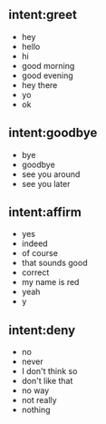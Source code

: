 ## intent:greet
- hey
- hello
- hi
- good morning
- good evening
- hey there
- yo
- ok

## intent:goodbye
- bye
- goodbye
- see you around
- see you later

## intent:affirm
- yes
- indeed
- of course
- that sounds good
- correct
- my name is red
- yeah
- y

## intent:deny
- no
- never
- I don't think so
- don't like that
- no way
- not really
- nothing
